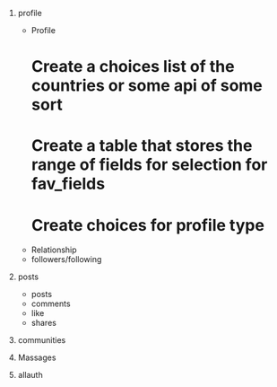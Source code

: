 1. profile
    - Profile
        # Create a choices list of the countries or some api of some sort
        # Create a table that stores the range of fields for selection for fav_fields
        # Create choices for profile type
    - Relationship
    - followers/following


2. posts
    - posts
    - comments
    - like
    - shares

3. communities

4. Massages

4. allauth